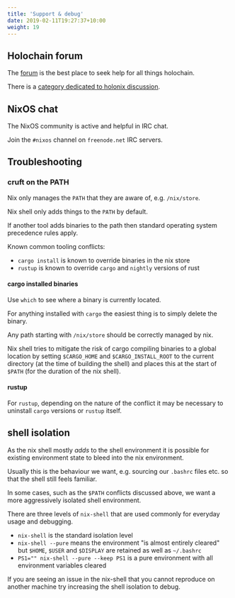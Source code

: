 ```yaml
---
title: 'Support & debug'
date: 2019-02-11T19:27:37+10:00
weight: 19
---
```


## Holochain forum

The [forum](https://forum.holochain.org/) is the best place to seek help for all things holochain.

There is a [category dedicated to holonix discussion](https://forum.holochain.org/c/technical/holonix).

## NixOS chat

The NixOS community is active and helpful in IRC chat.

Join the `#nixos` channel on `freenode.net` IRC servers.

## Troubleshooting

### cruft on the PATH

Nix only manages the `PATH` that they are aware of, e.g. `/nix/store`.

Nix shell only adds things to the `PATH` by default.

If another tool adds binaries to the path then standard operating system precedence rules apply.

Known common tooling conflicts:

- `cargo install` is known to override binaries in the nix store
- `rustup` is known to override `cargo` and `nightly` versions of rust

#### cargo installed binaries

Use `which` to see where a binary is currently located.

For anything installed with `cargo` the easiest thing is to simply delete the binary.

Any path starting with `/nix/store` should be correctly managed by nix.

Nix shell tries to mitigate the risk of cargo compiling binaries to a global location by setting `$CARGO_HOME` and `$CARGO_INSTALL_ROOT` to the current directory (at the time of building the shell) and places this at the start of `$PATH` (for the duration of the nix shell).

<script
 id="asciicast-264021"
 src="https://asciinema.org/a/264021.js"
 data-autoplay="true"
 data-theme="solarized-light"
 data-rows="20"
 async>
</script>

#### rustup

For `rustup`, depending on the nature of the conflict it may be necessary to uninstall `cargo` versions or `rustup` itself.

## shell isolation

As the nix shell mostly _adds_ to the shell environment it is possible for existing environment state to bleed into the nix environment.

Usually this is the behaviour we want, e.g. sourcing our `.bashrc` files etc. so that the shell still feels familiar.

In some cases, such as the `$PATH` conflicts discussed above, we want a more aggressively isolated shell environment.

There are three levels of `nix-shell` that are used commonly for everyday usage and debugging.

- `nix-shell` is the standard isolation level
- `nix-shell --pure` means the environment "is almost entirely cleared" but `$HOME`, `$USER` and `$DISPLAY` are retained as well as `~/.bashrc`
- `PS1="" nix-shell --pure --keep PS1` is a pure environment with all environment variables cleared

If you are seeing an issue in the nix-shell that you cannot reproduce on another machine try increasing the shell isolation to debug.
